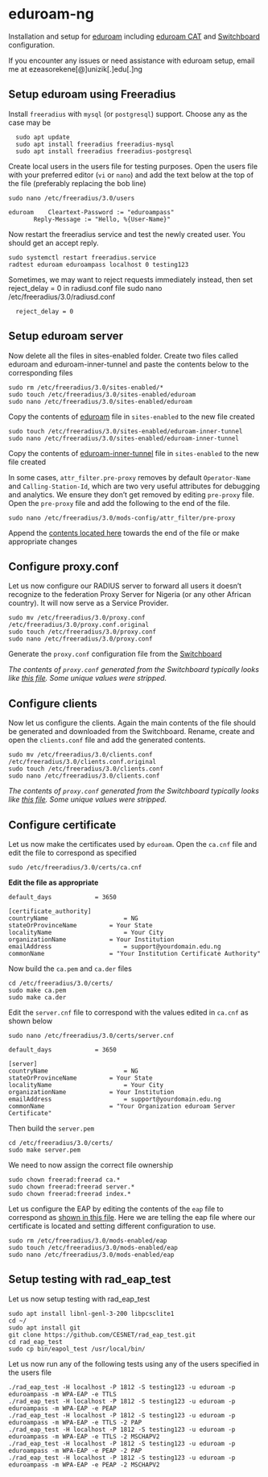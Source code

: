 # eduroam-ng
Installation and setup for [eduroam](https://www.eduroam.org) including [eduroam CAT](https://cat.eduroam.org) and [Switchboard](https://switchboard.eduroam.africa) configuration.

If you encounter any issues or need assistance with eduroam setup, email me at ezeasorekene[@]unizik[.]edu[.]ng

## Setup eduroam using Freeradius
Install `freeradius` with `mysql` (or `postgresql`) support. Choose any as the case may be
```
  sudo apt update
  sudo apt install freeradius freeradius-mysql
  sudo apt install freeradius freeradius-postgresql
```

Create local users in the users file for testing purposes. Open the users file with your preferred editor (`vi` or `nano`) and add the text below at the top of the file (preferably replacing the bob line)
```
sudo nano /etc/freeradius/3.0/users
```

```
eduroam    Cleartext-Password := "eduroampass"
       Reply-Message := "Hello, %{User-Name}"
```
Now restart the freeradius service and test the newly created user. You should get an accept reply.
```
sudo systemctl restart freeradius.service
radtest eduroam eduroampass localhost 0 testing123
```
Sometimes, we may want to reject requests immediately instead, then set reject_delay = 0 in radiusd.conf file
sudo nano /etc/freeradius/3.0/radiusd.conf
```
  reject_delay = 0
```
## Setup eduroam server
Now delete all the files in sites-enabled folder. Create two files called eduroam and eduroam-inner-tunnel and paste the contents below to the corresponding files
```
sudo rm /etc/freeradius/3.0/sites-enabled/*
sudo touch /etc/freeradius/3.0/sites-enabled/eduroam
sudo nano /etc/freeradius/3.0/sites-enabled/eduroam
```
Copy the contents of [eduroam](https://github.com/ezeasorekene/eduroam-ng/blob/master/sites-enabled/eduroam) file in `sites-enabled` to the new file created
```
sudo touch /etc/freeradius/3.0/sites-enabled/eduroam-inner-tunnel
sudo nano /etc/freeradius/3.0/sites-enabled/eduroam-inner-tunnel
```
Copy the contents of [eduroam-inner-tunnel](https://github.com/ezeasorekene/eduroam-ng/blob/master/sites-enabled/eduroam-inner-tunnel) file in `sites-enabled` to the new file created


In some cases, `attr_filter.pre-proxy` removes by default `Operator-Name` and `Calling-Station-Id`, which are two very useful attributes for debugging and analytics. We ensure they don’t get removed by editing `pre-proxy` file. Open the `pre-proxy` file and add the following to the end of the file.
```
sudo nano /etc/freeradius/3.0/mods-config/attr_filter/pre-proxy
```
Append the [contents located here](https://github.com/ezeasorekene/eduroam-ng/blob/master/others/pre-proxy) towards the end of the file or make appropriate changes

## Configure proxy.conf
Let us now configure our RADIUS server to forward all users it doesn’t recognize to the federation Proxy Server for Nigeria (or any other African country). It will now serve as a Service Provider.
```
sudo mv /etc/freeradius/3.0/proxy.conf /etc/freeradius/3.0/proxy.conf.original
sudo touch /etc/freeradius/3.0/proxy.conf
sudo nano /etc/freeradius/3.0/proxy.conf
```
Generate the `proxy.conf` configuration file from the [Switchboard](https://switchboard.eduroam.africa)

*The contents of `proxy.conf` generated from the Switchboard typically looks like [this file](https://github.com/ezeasorekene/eduroam-ng/blob/master/switchboard/proxy.conf). Some unique values were stripped.*

## Configure clients
Now let us configure the clients. Again the main contents of the file should be generated and downloaded from the Switchboard. Rename, create and open the `clients.conf` file and add the generated contents.
```
sudo mv /etc/freeradius/3.0/clients.conf /etc/freeradius/3.0/clients.conf.original
sudo touch /etc/freeradius/3.0/clients.conf
sudo nano /etc/freeradius/3.0/clients.conf
```
*The contents of `proxy.conf` generated from the Switchboard typically looks like [this file](https://github.com/ezeasorekene/eduroam-ng/blob/master/switchboard/clients.conf). Some unique values were stripped.*

## Configure certificate
Let us now make the certificates used by `eduroam`. Open the `ca.cnf` file and edit the file to correspond as specified
```
sudo /etc/freeradius/3.0/certs/ca.cnf
```
**Edit the file as appropriate**
```
default_days            = 3650

[certificate_authority]
countryName             		= NG
stateOrProvinceName     	= Your State
localityName            		= Your City
organizationName        	= Your Institution
emailAddress            		= support@yourdomain.edu.ng
commonName              	= "Your Institution Certificate Authority"
```
Now build the `ca.pem` and `ca.der` files
```
cd /etc/freeradius/3.0/certs/
sudo make ca.pem
sudo make ca.der
```
Edit the `server.cnf` file to correspond with the values edited in `ca.cnf` as shown below
```
sudo nano /etc/freeradius/3.0/certs/server.cnf
```
```
default_days            = 3650

[server]
countryName             		= NG
stateOrProvinceName     	= Your State
localityName            		= Your City
organizationName        	= Your Institution
emailAddress            		= support@yourdomain.edu.ng
commonName              	= "Your Organization eduroam Server Certificate"
```
Then build the `server.pem`
```
cd /etc/freeradius/3.0/certs/
sudo make server.pem
```
We need to now assign the correct file ownership
```
sudo chown freerad:freerad ca.*
sudo chown freerad:freerad server.*
sudo chown freerad:freerad index.*
```
Let us configure the EAP by editing the contents of the `eap` file to correspond as [shown in this file](https://github.com/ezeasorekene/eduroam-ng/blob/master/mods-enabled/eap). Here we are telling the eap file where our certificate is located and setting different configuration to use.
```
sudo rm /etc/freeradius/3.0/mods-enabled/eap
sudo touch /etc/freeradius/3.0/mods-enabled/eap
sudo nano /etc/freeradius/3.0/mods-enabled/eap
```
## Setup testing with rad_eap_test
Let us now setup testing with rad_eap_test
```
sudo apt install libnl-genl-3-200 libpcsclite1
cd ~/
sudo apt install git
git clone https://github.com/CESNET/rad_eap_test.git
cd rad_eap_test
sudo cp bin/eapol_test /usr/local/bin/
```
Let us now run any of the following tests using any of the users specified in the users file
```
./rad_eap_test -H localhost -P 1812 -S testing123 -u eduroam -p eduroampass -m WPA-EAP -e TTLS
./rad_eap_test -H localhost -P 1812 -S testing123 -u eduroam -p eduroampass -m WPA-EAP -e PEAP
./rad_eap_test -H localhost -P 1812 -S testing123 -u eduroam -p eduroampass -m WPA-EAP -e TTLS -2 PAP
./rad_eap_test -H localhost -P 1812 -S testing123 -u eduroam -p eduroampass -m WPA-EAP -e TTLS -2 MSCHAPV2
./rad_eap_test -H localhost -P 1812 -S testing123 -u eduroam -p eduroampass -m WPA-EAP -e PEAP -2 PAP
./rad_eap_test -H localhost -P 1812 -S testing123 -u eduroam -p eduroampass -m WPA-EAP -e PEAP -2 MSCHAPV2
```
